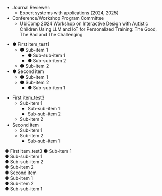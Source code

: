<!-- - National Scholarship of Graduate Student, 2024.

- First-prize Scholarship of CUMT, 2024.

- First-prize Scholarship of CUMT, 2023.

- Freshman Scholarship of CUMT, 2022.

- Excellent Graduation Project of Jiangsu Province, 2022.

- First-prize Enterprise Scholarship of CUMT, 2020.

- First-prize Scholarship of CUMT, 2019. -->
- Journal Reviewer:
    - Expert systems with applications (2024, 2025)
- Conference/Workshop Program Committee 
    - UbiComp 2024 Workshop on Interactive Design with Autistic Children Using LLM and IoT for Personalized Training: The Good, The Bad and The Challenging


<ul>
  <li>● First item_test1
    <ul>
      <li>● Sub-item 1
        <ul>
          <li>● Sub-sub-item 1</li>
          <li>● Sub-sub-item 2</li>
        </ul>
      </li>
      <li>● Sub-item 2</li>
    </ul>
  </li>
  <li>● Second item
    <ul>
      <li>● Sub-item 1</li>
      <li>● Sub-item 2
        <ul>
          <li>● Sub-sub-item 1</li>
        </ul>
      </li>
    </ul>
  </li>
</ul>



- First item_test3
  - Sub-item 1  
    - Sub-sub-item 1  
    - Sub-sub-item 2  
  - Sub-item 2  
- Second item  
  - Sub-item 1  
  - Sub-item 2  
    - Sub-sub-item 1  



● First item_test3 
  ● Sub-item 1  
    ● Sub-sub-item 1  
    ● Sub-sub-item 2  
  ● Sub-item 2  
● Second item  
  ● Sub-item 1  
  ● Sub-item 2  
    ● Sub-sub-item 1      
